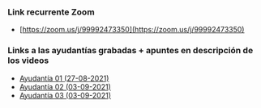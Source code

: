 ### Link recurrente Zoom
 - [https://zoom.us/j/99992473350](https://zoom.us/j/99992473350)
### Links a las ayudantías grabadas + apuntes en descripción de los videos
- [Ayudantía 01 (27-08-2021)](https://youtu.be/3UGOdROwnWY)
- [Ayudantía 02 (03-09-2021)](https://youtu.be/VLxg8S-GzXc)
- [Ayudantía 03 (03-09-2021)](https://youtu.be/ZlGb6iF0xWo)

